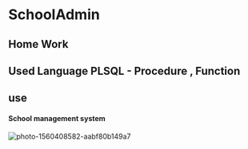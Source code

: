 # SchoolAdmin

## Home Work

## Used Language PLSQL - Procedure , Function

## use

#### School management system


![photo-1560408582-aabf80b149a7](https://user-images.githubusercontent.com/52432199/62557704-73eb4a00-b8b2-11e9-88ab-a3a13bf29b02.jpg)
